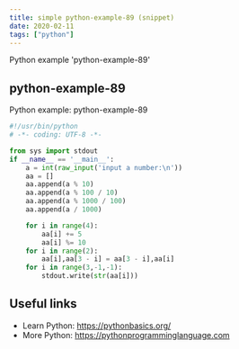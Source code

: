 ```yaml
---
title: simple python-example-89 (snippet)
date: 2020-02-11
tags: ["python"]
---
```

Python example 'python-example-89'


## python-example-89

Python example: python-example-89

```python
#!/usr/bin/python
# -*- coding: UTF-8 -*-

from sys import stdout
if __name__ == '__main__':
    a = int(raw_input('input a number:\n'))
    aa = []
    aa.append(a % 10)
    aa.append(a % 100 / 10)
    aa.append(a % 1000 / 100)
    aa.append(a / 1000)

    for i in range(4):
        aa[i] += 5
        aa[i] %= 10
    for i in range(2):
        aa[i],aa[3 - i] = aa[3 - i],aa[i]
    for i in range(3,-1,-1):
        stdout.write(str(aa[i]))


```

## Useful links

- Learn Python: https://pythonbasics.org/
- More Python: https://pythonprogramminglanguage.com
